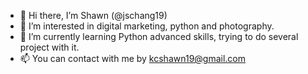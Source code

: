 - 👋 Hi there, I’m Shawn (@jschang19)
- 👀 I’m interested in digital marketing, python and photography.
- 🌱 I’m currently learning Python advanced skills, trying to do several project with it.
- 📫 You can contact with me by kcshawn19@gmail.com

<!---
jschang19/jschang19 is a ✨ special ✨ repository because its `README.md` (this file) appears on your GitHub profile.
You can click the Preview link to take a look at your changes.
--->
